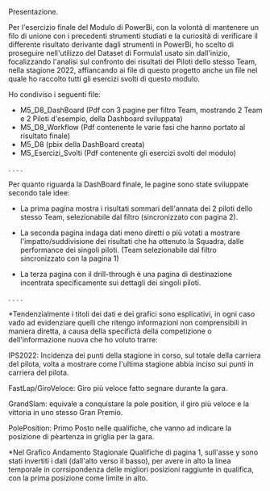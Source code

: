 Presentazione.

Per l'esercizio finale del Modulo di PowerBi, con la volontà di mantenere un filo di unione con i precedenti strumenti studiati e la curiosità di verificare il differente risultato derivante dagli strumenti in PowerBi, ho scelto di proseguire nell'utilizzo del Dataset di Formula1 usato sin dall'inizio, focalizzando l'analisi sul confronto dei risultati dei Piloti dello stesso Team, nella stagione 2022, affiancando ai file di questo progetto anche un file nel quale ho raccolto tutti gli esercizi svolti di questo modulo.

Ho condiviso i seguenti file:

- M5_D8_DashBoard    (Pdf con 3 pagine per filtro Team, mostrando 2 Team e 2 Piloti d'esempio, della Dashboard sviluppata)
- M5_D8_Workflow     (Pdf contenente le varie fasi che hanno portato al risultato finale)
- M5_D8        (pbix della DashBoard creata)
- M5_Esercizi_Svolti   (Pdf contenente gli esercizi svolti del modulo)

.
.
.
.


Per quanto riguarda la DashBoard finale, le pagine sono state sviluppate secondo tale idee:

- La prima pagina mostra i risultati sommari dell'annata dei 2 piloti dello stesso Team, selezionabile dal filtro (sincronizzato con pagina 2).

- La seconda pagina indaga dati meno diretti o più votati a mostrare l'impatto/suddivisione dei risultati che ha ottenuto la Squadra, dalle performance dei singoli piloti. (Team selezionabile dal filtro sincronizzato con la pagina 1)

- La terza pagina con il drill-through è una pagina di destinazione incentrata specificamente sui dettagli dei singoli piloti.


.
.
.
.

*Tendenzialmente i titoli dei dati e dei grafici sono esplicativi, in ogni caso vado ad evidenziare quelli che ritengo informazioni non comprensibili in maniera diretta, a causa della specifictà della competizione o dell'informazione nuova che ho voluto trarre:

IPS2022:  Incidenza dei punti della stagione in corso, sul totale della carriera del pilota, volta a mostrare come l'ultima stagione abbia inciso sui punti in carriera del pilota.

FastLap/GiroVeloce: Giro più veloce fatto segnare durante la gara.

GrandSlam: equivale a conquistare la pole position, il giro più veloce e la vittoria in uno stesso Gran Premio.

PolePosition: Primo Posto nelle qualifiche, che vanno ad indicare la posizione di pèartenza in griglia per la gara.

*Nel Grafico Andamento Stagionale Qualifiche di pagina 1, sull'asse y sono stati invertiti i dati (dall'alto verso il basso), per avere in alto la linea temporale in corrsipondenza delle migliori posizioni raggiunte in qualifica, con la prima posizione come limite in alto.
